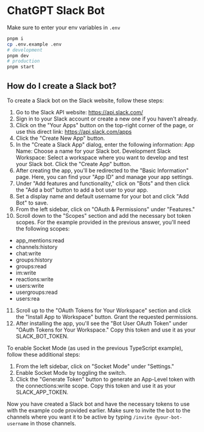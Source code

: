 # ChatGPT Slack Bot

Make sure to enter your env variables in `.env`

```bash
pnpm i
cp .env.example .env
# development
pnpm dev
# production
pnpm start
```

## How do I create a Slack bot?

To create a Slack bot on the Slack website, follow these steps:

1. Go to the Slack API website: https://api.slack.com/
2. Sign in to your Slack account or create a new one if you haven't already.
3. Click on the "Your Apps" button on the top-right corner of the page, or use this direct link: https://api.slack.com/apps
4. Click the "Create New App" button.
5. In the "Create a Slack App" dialog, enter the following information:
   App Name: Choose a name for your Slack bot.
   Development Slack Workspace: Select a workspace where you want to develop and test your Slack bot.
   Click the "Create App" button.
6. After creating the app, you'll be redirected to the "Basic Information" page. Here, you can find your "App ID" and manage your app settings.
7. Under "Add features and functionality," click on "Bots" and then click the "Add a bot" button to add a bot user to your app.
8. Set a display name and default username for your bot and click "Add Bot" to save.
9. From the left sidebar, click on "OAuth & Permissions" under "Features."
10. Scroll down to the "Scopes" section and add the necessary bot token scopes. For the example provided in the previous answer, you'll need the following scopes:

- app_mentions:read
- channels:history
- chat:write
- groups:history
- groups:read
- im:write
- reactions:write
- users:write
- usergroups:read
- users:rea

11. Scroll up to the "OAuth Tokens for Your Workspace" section and click the "Install App to Workspace" button. Grant the requested permissions.
12. After installing the app, you'll see the "Bot User OAuth Token" under "OAuth Tokens for Your Workspace." Copy this token and use it as your SLACK_BOT_TOKEN.

To enable Socket Mode (as used in the previous TypeScript example), follow these additional steps:

1. From the left sidebar, click on "Socket Mode" under "Settings."
2. Enable Socket Mode by toggling the switch.
3. Click the "Generate Token" button to generate an App-Level token with the connections:write scope. Copy this token and use it as your SLACK_APP_TOKEN.

Now you have created a Slack bot and have the necessary tokens to use with the example code provided earlier. Make sure to invite the bot to the channels where you want it to be active by typing `/invite @your-bot-username` in those channels.
